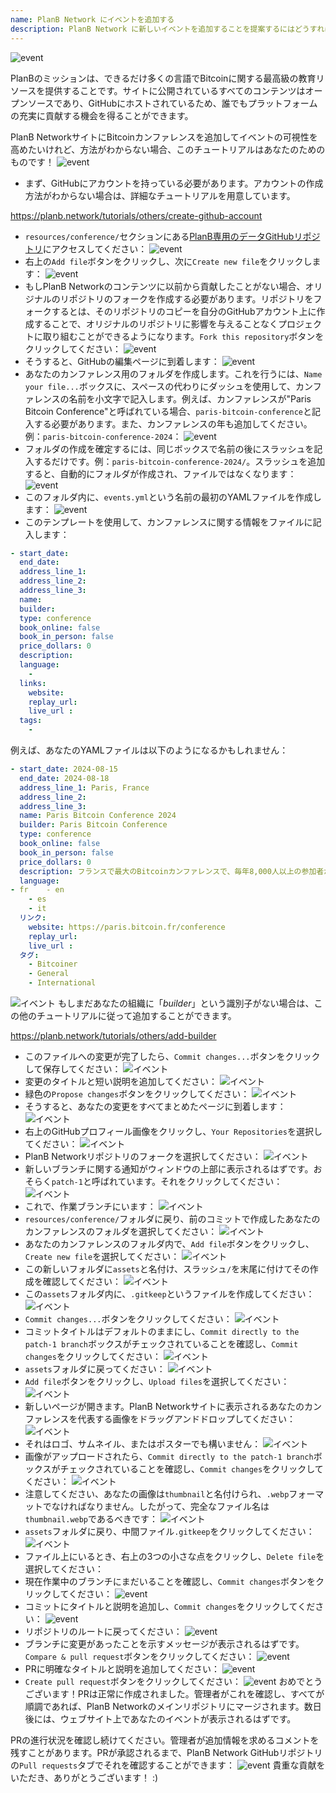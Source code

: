 ```yaml
---
name: PlanB Network にイベントを追加する
description: PlanB Network に新しいイベントを追加することを提案するにはどうすればよいですか?
---
```

![event](assets/cover.webp)

PlanBのミッションは、できるだけ多くの言語でBitcoinに関する最高級の教育リソースを提供することです。サイトに公開されているすべてのコンテンツはオープンソースであり、GitHubにホストされているため、誰でもプラットフォームの充実に貢献する機会を得ることができます。

PlanB NetworkサイトにBitcoinカンファレンスを追加してイベントの可視性を高めたいけれど、方法がわからない場合、このチュートリアルはあなたのためのものです！
![event](assets/01.webp)
- まず、GitHubにアカウントを持っている必要があります。アカウントの作成方法がわからない場合は、詳細なチュートリアルを用意しています。

https://planb.network/tutorials/others/create-github-account


- `resources/conference/`セクションにある[PlanB専用のデータGitHubリポジトリ](https://github.com/DecouvreBitcoin/sovereign-university-data/tree/dev/resources/conference)にアクセスしてください：
![event](assets/02.webp)
- 右上の`Add file`ボタンをクリックし、次に`Create new file`をクリックします：
![event](assets/03.webp)
- もしPlanB Networkのコンテンツに以前から貢献したことがない場合、オリジナルのリポジトリのフォークを作成する必要があります。リポジトリをフォークするとは、そのリポジトリのコピーを自分のGitHubアカウント上に作成することで、オリジナルのリポジトリに影響を与えることなくプロジェクトに取り組むことができるようになります。`Fork this repository`ボタンをクリックしてください：
![event](assets/04.webp)
- そうすると、GitHubの編集ページに到着します：
![event](assets/05.webp)
- あなたのカンファレンス用のフォルダを作成します。これを行うには、`Name your file...`ボックスに、スペースの代わりにダッシュを使用して、カンファレンスの名前を小文字で記入します。例えば、カンファレンスが"Paris Bitcoin Conference"と呼ばれている場合、`paris-bitcoin-conference`と記入する必要があります。また、カンファレンスの年も追加してください。例：`paris-bitcoin-conference-2024`：
![event](assets/06.webp)
- フォルダの作成を確定するには、同じボックスで名前の後にスラッシュを記入するだけです。例：`paris-bitcoin-conference-2024/`。スラッシュを追加すると、自動的にフォルダが作成され、ファイルではなくなります：
![event](assets/07.webp)
- このフォルダ内に、`events.yml`という名前の最初のYAMLファイルを作成します：
![event](assets/08.webp)
- このテンプレートを使用して、カンファレンスに関する情報をファイルに記入します：

```yaml
- start_date:
  end_date:
  address_line_1:
  address_line_2: 
  address_line_3: 
  name:
  builder:
  type: conference
  book_online: false
  book_in_person: false
  price_dollars: 0
  description:
  language: 
    - 
  links:
    website:
    replay_url:    
    live_url :
  tags: 
    - 
```

例えば、あなたのYAMLファイルは以下のようになるかもしれません：

```yaml
- start_date: 2024-08-15
  end_date: 2024-08-18
  address_line_1: Paris, France
  address_line_2: 
  address_line_3: 
  name: Paris Bitcoin Conference 2024
  builder: Paris Bitcoin Conference
  type: conference
  book_online: false
  book_in_person: false
  price_dollars: 0
  description: フランスで最大のBitcoinカンファレンスで、毎年8,000人以上の参加者がいます！
  language:
- fr    - en
    - es
    - it
  リンク:
    website: https://paris.bitcoin.fr/conference
    replay_url:
    live_url :
  タグ: 
    - Bitcoiner
    - General
    - International
```
![イベント](assets/09.webp)
もしまだあなたの組織に「*builder*」という識別子がない場合は、この他のチュートリアルに従って追加することができます。

https://planb.network/tutorials/others/add-builder



- このファイルへの変更が完了したら、`Commit changes...`ボタンをクリックして保存してください：
![イベント](assets/10.webp)
- 変更のタイトルと短い説明を追加してください：
![イベント](assets/11.webp)
- 緑色の`Propose changes`ボタンをクリックしてください：
![イベント](assets/12.webp)
- そうすると、あなたの変更をすべてまとめたページに到着します：
![イベント](assets/13.webp)
- 右上のGitHubプロフィール画像をクリックし、`Your Repositories`を選択してください：
![イベント](assets/14.webp)
- PlanB Networkリポジトリのフォークを選択してください：
![イベント](assets/15.webp)
- 新しいブランチに関する通知がウィンドウの上部に表示されるはずです。おそらく`patch-1`と呼ばれています。それをクリックしてください：
![イベント](assets/16.webp)
- これで、作業ブランチにいます：
![イベント](assets/17.webp)
- `resources/conference/`フォルダに戻り、前のコミットで作成したあなたのカンファレンスのフォルダを選択してください：
![イベント](assets/18.webp)
- あなたのカンファレンスのフォルダ内で、`Add file`ボタンをクリックし、`Create new file`を選択してください：
![イベント](assets/19.webp)
- この新しいフォルダに`assets`と名付け、スラッシュ`/`を末尾に付けてその作成を確認してください：
![イベント](assets/20.webp)
- この`assets`フォルダ内に、`.gitkeep`というファイルを作成してください：
![イベント](assets/21.webp)
- `Commit changes...`ボタンをクリックしてください：
![イベント](assets/22.webp)
- コミットタイトルはデフォルトのままにし、`Commit directly to the patch-1 branch`ボックスがチェックされていることを確認し、`Commit changes`をクリックしてください：
![イベント](assets/23.webp)
- `assets`フォルダに戻ってください：
![イベント](assets/24.webp)
- `Add file`ボタンをクリックし、`Upload files`を選択してください： ![イベント](assets/25.webp)
- 新しいページが開きます。PlanB Networkサイトに表示されるあなたのカンファレンスを代表する画像をドラッグアンドドロップしてください：
![イベント](assets/26.webp)
- それはロゴ、サムネイル、またはポスターでも構いません：
![イベント](assets/27.webp)
- 画像がアップロードされたら、`Commit directly to the patch-1 branch`ボックスがチェックされていることを確認し、`Commit changes`をクリックしてください：
![イベント](assets/28.webp)
- 注意してください、あなたの画像は`thumbnail`と名付けられ、`.webp`フォーマットでなければなりません。したがって、完全なファイル名は`thumbnail.webp`であるべきです：
![イベント](assets/29.webp)
- `assets`フォルダに戻り、中間ファイル`.gitkeep`をクリックしてください：
![イベント](assets/30.webp)
- ファイル上にいるとき、右上の3つの小さな点をクリックし、`Delete file`を選択してください：
- 現在作業中のブランチにまだいることを確認し、`Commit changes`ボタンをクリックしてください：
![event](assets/31.webp)
- コミットにタイトルと説明を追加し、`Commit changes`をクリックしてください：
![event](assets/33.webp)
- リポジトリのルートに戻ってください：
![event](assets/34.webp)
- ブランチに変更があったことを示すメッセージが表示されるはずです。`Compare & pull request`ボタンをクリックしてください：
![event](assets/35.webp)
- PRに明確なタイトルと説明を追加してください：
![event](assets/36.webp)
- `Create pull request`ボタンをクリックしてください：
![event](assets/37.webp)
おめでとうございます！PRは正常に作成されました。管理者がこれを確認し、すべてが順調であれば、PlanB Networkのメインリポジトリにマージされます。数日後には、ウェブサイト上であなたのイベントが表示されるはずです。

PRの進行状況を確認し続けてください。管理者が追加情報を求めるコメントを残すことがあります。PRが承認されるまで、PlanB Network GitHubリポジトリの`Pull requests`タブでそれを確認することができます：
![event](assets/38.webp)
貴重な貢献をいただき、ありがとうございます！ :)
